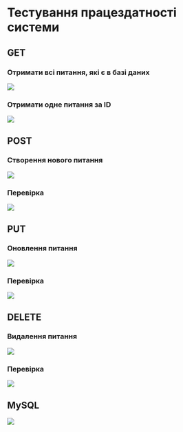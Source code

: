 # Тестування працездатності системи

## GET

### Отримати всі питання, які є в базі даних

<img src="https://i.postimg.cc/L6632R40/Screenshot-1.png">

### Отримати одне питання за ID

<img src="https://i.postimg.cc/brFDq7LK/Screenshot-2.png">

## POST

### Створення нового питання

<img src="https://i.postimg.cc/vmMBw8b4/Screenshot-3.png">

### Перевірка

<img src="https://i.postimg.cc/tRP4JVJs/Screenshot-4.png">

## PUT

### Оновлення питання

<img src="https://i.postimg.cc/zDSY4w3F/Screenshot-5.png">

### Перевірка

<img src="https://i.postimg.cc/RF7259CZ/Screenshot-6.png">

## DELETE

### Видалення питання

<img src="https://i.postimg.cc/W3TXZZjs/Screenshot-7.png">

### Перевірка

<img src="https://i.postimg.cc/CLX7NXYP/Screenshot-8.png">

## MySQL

<img src="https://i.postimg.cc/vZGr3skv/Screenshot-9.png">